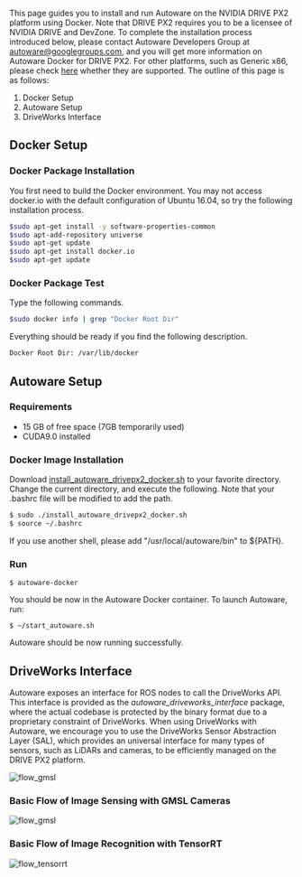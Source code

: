 This page guides you to install and run Autoware on the NVIDIA DRIVE PX2 platform using Docker. Note that DRIVE PX2 requires you to be a licensee of NVIDIA DRIVE and DevZone. To complete the installation process introduced below, please contact Autoware Developers Group at autoware@googlegroups.com, and you will get more information on Autoware Docker for DRIVE PX2. For other platforms, such as Generic x86, please check [here](https://github.com/CPFL/Autoware/wiki/Docker) whether they are supported. The outline of this page is as follows:

1. Docker Setup
1. Autoware Setup
1. DriveWorks Interface

## Docker Setup
### Docker Package Installation
   You first need to build the Docker environment. You may not access docker.io with the default configuration of Ubuntu 16.04, so try the following installation process.
   ```bash
   $sudo apt-get install -y software-properties-common
   $sudo apt-add-repository universe
   $sudo apt-get update
   $sudo apt-get install docker.io
   $sudo apt-get update
   ```

### Docker Package Test
   Type the following commands.
   ```bash
   $sudo docker info | grep "Docker Root Dir"
   ``` 
   Everything should be ready if you find the following description.
   ```bash
   Docker Root Dir: /var/lib/docker
   ``` 

## Autoware Setup

### Requirements
- 15 GB of free space (7GB temporarily used)
- CUDA9.0 installed

### Docker Image Installation
Download [install_autoware_drivepx2_docker.sh](https://github.com/CPFL/Autoware/blob/master/docker/nvidia/install_autoware_drivepx2_docker.sh) to your favorite directory.
Change the current directory, and execute the following.
Note that your .bashrc file will be modified to add the path.

   ```bash
   $ sudo ./install_autoware_drivepx2_docker.sh
   $ source ~/.bashrc
   ```

If you use another shell, please add "/usr/local/autoware/bin" to ${PATH}.

### Run
`$ autoware-docker`

You should be now in the Autoware Docker container. To launch Autoware, run:

`$ ~/start_autoware.sh`
 
Autoware should be now running successfully.

## DriveWorks Interface

Autoware exposes an interface for ROS nodes to call the DriveWorks API.
This interface is provided as the *autoware_driveworks_interface* package, where the actual codebase is protected by the binary format due to a proprietary constraint of DriveWorks.
When using DriveWorks with Autoware, we encourage you to use the DriveWorks Sensor Abstraction Layer (SAL), which provides an universal interface for many types of sensors, such as LiDARs and cameras, to be efficiently managed on the DRIVE PX2 platform.

![flow_gmsl](https://raw.githubusercontent.com/CPFL/Autoware/master/docker/nvidia/docs/autoware_driveworks_overview.png)

### Basic Flow of Image Sensing with GMSL Cameras 
![flow_gmsl](https://raw.githubusercontent.com/CPFL/Autoware/master/docker/nvidia/docs/flow_gmsl.png)

### Basic Flow of Image Recognition with TensorRT
![flow_tensorrt](https://raw.githubusercontent.com/CPFL/Autoware/master/docker/nvidia/docs/flow_tensorrt.png)